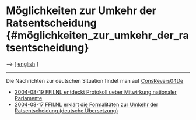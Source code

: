 # Möglichkeiten zur Umkehr der Ratsentscheidung {#möglichkeiten_zur_umkehr_der_ratsentscheidung}

\--\> \[ [ english](ConsReversEn "wikilink") \]

------------------------------------------------------------------------

Die Nachrichten zur deutschen Situation findet man auf
[ConsRevers04De](ConsRevers04De "wikilink")

-   [ 2004-08-19 FFII.NL entdeckt Protokoll ueber Mitwirkung nationaler
    Parlamente](Parlprot0408De "wikilink")
-   [2004-08-17 FFII.NL erklärt die Formalitäten zur Umkehr der
    Ratsentscheidung (deutsche
    Übersetzung)](http://kwiki.ffii.org/index.cgi?VrijschriftHowto040817De "wikilink")
